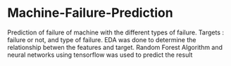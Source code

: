 # Machine-Failure-Prediction
Prediction of failure of machine with the different types of failure. Targets : failure or not, and type of failure. EDA was done to determine the relationship betwen the features and target. Random Forest Algorithm and neural networks using tensorflow was used to predict the result
